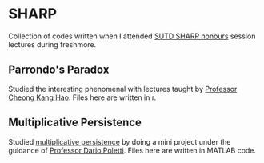 # SHARP
Collection of codes written when I attended [SUTD SHARP honours](https://www.sutd.edu.sg/sharp) session lectures during freshmore.

## Parrondo's Paradox
Studied the interesting phenomenal with lectures taught by [Professor Cheong Kang Hao](https://kanghaocheong.com/). Files here are written in r.

## Multiplicative Persistence
Studied [multiplicative persistence](https://www.youtube.com/watch?v=E4mrC39sEOQ) by doing a mini project under the guidance of [Professor Dario Poletti](https://people.sutd.edu.sg/~dario_poletti/). Files here are written in MATLAB code.
